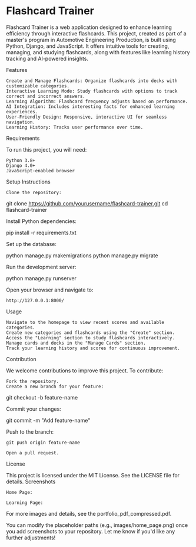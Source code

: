 # Flashcard Trainer
Flashcard Trainer is a web application designed to enhance learning efficiency through interactive flashcards. This project, created as part of a master's program in Automotive Engineering Production, is built using Python, Django, and JavaScript. It offers intuitive tools for creating, managing, and studying flashcards, along with features like learning history tracking and AI-powered insights.

Features

    Create and Manage Flashcards: Organize flashcards into decks with customizable categories.
    Interactive Learning Mode: Study flashcards with options to track correct and incorrect answers.
    Learning Algorithm: Flashcard frequency adjusts based on performance.
    AI Integration: Includes interesting facts for enhanced learning experiences.
    User-Friendly Design: Responsive, interactive UI for seamless navigation.
    Learning History: Tracks user performance over time.

Requirements

To run this project, you will need:

    Python 3.8+
    Django 4.0+
    JavaScript-enabled browser

Setup Instructions

    Clone the repository:

git clone https://github.com/yourusername/flashcard-trainer.git
cd flashcard-trainer

Install Python dependencies:

pip install -r requirements.txt

Set up the database:

python manage.py makemigrations
python manage.py migrate

Run the development server:

python manage.py runserver

Open your browser and navigate to:

    http://127.0.0.1:8000/

Usage

    Navigate to the homepage to view recent scores and available categories.
    Create new categories and flashcards using the "Create" section.
    Access the "Learning" section to study flashcards interactively.
    Manage cards and decks in the "Manage Cards" section.
    Track your learning history and scores for continuous improvement.

Contribution

We welcome contributions to improve this project. To contribute:

    Fork the repository.
    Create a new branch for your feature:

git checkout -b feature-name

Commit your changes:

git commit -m "Add feature-name"

Push to the branch:

    git push origin feature-name

    Open a pull request.

License

This project is licensed under the MIT License. See the LICENSE file for details.
Screenshots

    Home Page:

    Learning Page:

For more images and details, see the portfolio_pdf_compressed.pdf.

You can modify the placeholder paths (e.g., images/home_page.png) once you add screenshots to your repository. Let me know if you'd like any further adjustments!
